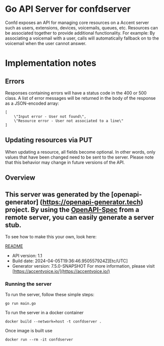 # Go API Server for confdserver

Confd exposes an API for managing core resources on a Accent server such as users, extensions, devices, voicemails, queues, etc. Resources can be associated together to provide additional functionality. For example: By associating a voicemail with a user, calls will automatically fallback on to the voicemail when the user cannot answer.

Implementation notes
====================

Errors
------

Responses containing errors will have a status code in the 400 or 500 class. A list of error messages will be returned in the body of the response as a JSON-encoded array:

~~~
[
    \"Input error - User not found\",
    \"Resource error - User not associated to a line\"
]
~~~


Updating resources via PUT
--------------------------

When updating a resource, all fields become optional. In other words, only values that have been changed need to be sent to the server. Please note that this behavior may change in future versions of the API.

## Overview
This server was generated by the [openapi-generator]
(https://openapi-generator.tech) project.
By using the [OpenAPI-Spec](https://github.com/OAI/OpenAPI-Specification) from a remote server, you can easily generate a server stub.
-

To see how to make this your own, look here:

[README](https://openapi-generator.tech)

- API version: 1.1
- Build date: 2024-04-05T19:36:46.950557924Z[Etc/UTC]
- Generator version: 7.5.0-SNAPSHOT
For more information, please visit [https://accentvoice.io/](https://accentvoice.io/)


### Running the server
To run the server, follow these simple steps:

```
go run main.go
```

To run the server in a docker container
```
docker build --network=host -t confdserver .
```

Once image is built use
```
docker run --rm -it confdserver
```

